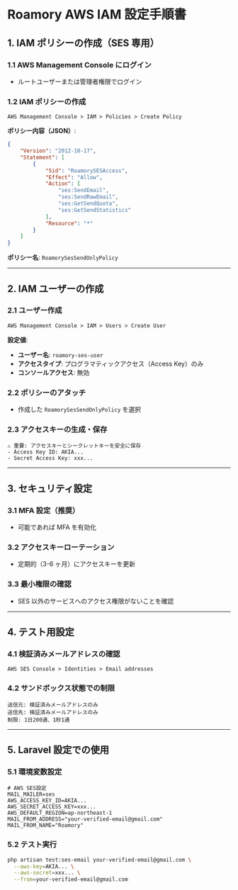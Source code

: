 # Roamory AWS IAM 設定手順書

## 1. IAM ポリシーの作成（SES 専用）

### 1.1 AWS Management Console にログイン

-   ルートユーザーまたは管理者権限でログイン

### 1.2 IAM ポリシーの作成

```
AWS Management Console > IAM > Policies > Create Policy
```

**ポリシー内容（JSON）**:

```json
{
    "Version": "2012-10-17",
    "Statement": [
        {
            "Sid": "RoamorySESAccess",
            "Effect": "Allow",
            "Action": [
                "ses:SendEmail",
                "ses:SendRawEmail",
                "ses:GetSendQuota",
                "ses:GetSendStatistics"
            ],
            "Resource": "*"
        }
    ]
}
```

**ポリシー名**: `RoamorySesSendOnlyPolicy`

---

## 2. IAM ユーザーの作成

### 2.1 ユーザー作成

```
AWS Management Console > IAM > Users > Create User
```

**設定値**:

-   **ユーザー名**: `roamory-ses-user`
-   **アクセスタイプ**: プログラマティックアクセス（Access Key）のみ
-   **コンソールアクセス**: 無効

### 2.2 ポリシーのアタッチ

-   作成した `RoamorySesSendOnlyPolicy` を選択

### 2.3 アクセスキーの生成・保存

```
⚠️ 重要: アクセスキーとシークレットキーを安全に保存
- Access Key ID: AKIA...
- Secret Access Key: xxx...
```

---

## 3. セキュリティ設定

### 3.1 MFA 設定（推奨）

-   可能であれば MFA を有効化

### 3.2 アクセスキーローテーション

-   定期的（3-6 ヶ月）にアクセスキーを更新

### 3.3 最小権限の確認

-   SES 以外のサービスへのアクセス権限がないことを確認

---

## 4. テスト用設定

### 4.1 検証済みメールアドレスの確認

```
AWS SES Console > Identities > Email addresses
```

### 4.2 サンドボックス状態での制限

```
送信元: 検証済みメールアドレスのみ
送信先: 検証済みメールアドレスのみ
制限: 1日200通、1秒1通
```

---

## 5. Laravel 設定での使用

### 5.1 環境変数設定

```env
# AWS SES設定
MAIL_MAILER=ses
AWS_ACCESS_KEY_ID=AKIA...
AWS_SECRET_ACCESS_KEY=xxx...
AWS_DEFAULT_REGION=ap-northeast-1
MAIL_FROM_ADDRESS="your-verified-email@gmail.com"
MAIL_FROM_NAME="Roamory"
```

### 5.2 テスト実行

```bash
php artisan test:ses-email your-verified-email@gmail.com \
  --aws-key=AKIA... \
  --aws-secret=xxx... \
  --from=your-verified-email@gmail.com
```
